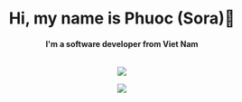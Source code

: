<h1 align="center" style="text-align: center;margin-bottom: 12px;">Hi, my name is Phuoc (Sora)👋</h1>
<h4 align="center" style="text-align: center; margin-bottom: 32px;"> I'm a software developer from Viet Nam<h4>
<p align="center"><img src="https://github-readme-stats.vercel.app/api?username=VideyKohaku&theme=calm&show_icons=true&count_private=true"></p>
<p align="center"><img src="https://github-readme-stats.vercel.app/api/top-langs/?username=VideyKohaku&theme=calm&layout=compact&langs_count=5"></p>


<!--
**VideyKohaku/VideyKohaku** is a ✨ _special_ ✨ repository because its `README.md` (this file) appears on your GitHub profile.

Here are some ideas to get you started:

- 🔭 I’m currently working on ...
- 🌱 I’m currently learning ...
- 👯 I’m looking to collaborate on ...
- 🤔 I’m looking for help with ...
- 💬 Ask me about ...
- 📫 How to reach me: ...
- 😄 Pronouns: ...
- ⚡ Fun fact: ...
-->
